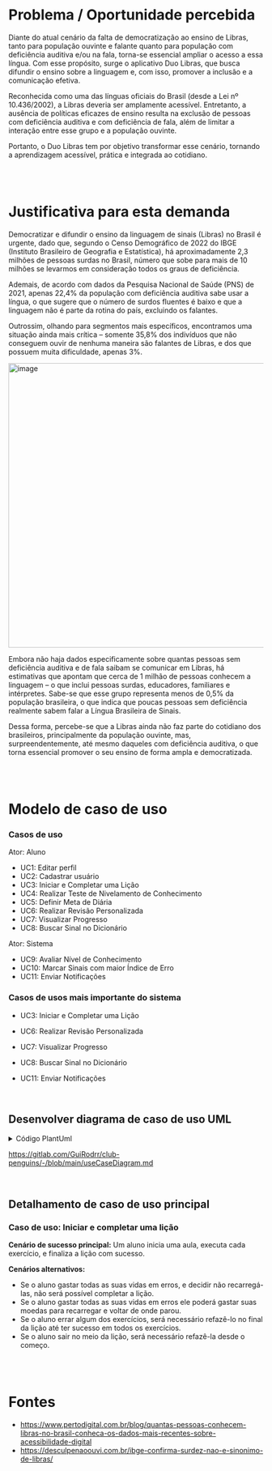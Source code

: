# Problema / Oportunidade percebida
Diante do atual cenário da falta de democratização ao ensino de Libras, tanto para população ouvinte e falante quanto para população com deficiência auditiva e/ou na fala, torna-se essencial ampliar o acesso a essa língua. Com esse propósito, surge o aplicativo Duo Libras, que busca difundir o ensino sobre a linguagem e, com isso, promover a inclusão e a comunicação efetiva.

Reconhecida como uma das línguas oficiais do Brasil (desde a Lei nº 10.436/2002), a Libras deveria ser amplamente acessível. Entretanto, a ausência de políticas eficazes de ensino resulta na exclusão de pessoas com deficiência auditiva e com deficiência de fala, além de limitar a interação entre esse grupo e a população ouvinte.

Portanto, o Duo Libras tem por objetivo transformar esse cenário, tornando a aprendizagem acessível, prática e integrada ao cotidiano.


<br><br>

# Justificativa para esta demanda
Democratizar e difundir o ensino da linguagem de sinais (Libras) no Brasil é urgente, dado que, segundo o Censo Demográfico de 2022 do IBGE (Instituto Brasileiro de Geografia e Estatística), há aproximadamente 2,3 milhões de pessoas surdas no Brasil, número que sobe para mais de 10 milhões se levarmos em consideração todos os graus de deficiência.

Ademais, de acordo com dados da Pesquisa Nacional de Saúde (PNS) de 2021, apenas 22,4% da população com deficiência auditiva sabe usar a língua, o que sugere que o número de surdos fluentes é baixo e que a linguagem não é parte da rotina do país, excluindo os falantes.

Outrossim, olhando para segmentos mais específicos, encontramos uma situação ainda mais crítica – somente 35,8% dos indivíduos que não conseguem ouvir de nenhuma maneira são falantes de Libras, e dos que possuem muita dificuldade, apenas 3%.

<img width="751" height="562" alt="image" src="https://github.com/user-attachments/assets/029b3970-aa84-4aad-84ac-157919ffc9e3" />

Embora não haja dados especificamente sobre quantas pessoas sem deficiência auditiva e de fala saibam se comunicar em Libras, há estimativas que apontam que cerca de 1 milhão de pessoas conhecem a linguagem – o que inclui pessoas surdas, educadores, familiares e intérpretes. Sabe-se que esse grupo representa menos de 0,5% da população brasileira, o que indica que poucas pessoas sem deficiência realmente sabem falar a Língua Brasileira de Sinais.

Dessa forma, percebe-se que a Libras ainda não faz parte do cotidiano dos brasileiros, principalmente da população ouvinte, mas, surpreendentemente, até mesmo daqueles com deficiência auditiva, o que torna essencial promover o seu ensino de forma ampla e democratizada.

<br><br>

# Modelo de caso de uso
### Casos de uso
Ator: Aluno

- UC1: Editar perfil
- UC2: Cadastrar usuário
- UC3: Iniciar e Completar uma Lição
- UC4: Realizar Teste de Nivelamento de Conhecimento
- UC5: Definir Meta de Diária
- UC6: Realizar Revisão Personalizada
- UC7: Visualizar Progresso
- UC8: Buscar Sinal no Dicionário

Ator: Sistema

- UC9: Avaliar Nível de Conhecimento
- UC10: Marcar Sinais com maior Índice de Erro
- UC11: Enviar Notificações  
### Casos de usos mais importante do sistema
- UC3: Iniciar e Completar uma Lição
- UC6: Realizar Revisão Personalizada
- UC7: Visualizar Progresso
- UC8: Buscar Sinal no Dicionário
- UC11: Enviar Notificações

  <br>
  
## Desenvolver diagrama de caso de uso UML
<details>
<summary>Código PlantUml</summary>
@startuml<br>
'''<br>
' Atores<br>
actor Aluno<br>
actor Sistema<br>
<br>
' Casos de uso do Aluno<br>
package "UC Aluno" {<br>
    (Editar perfil)<br>
    (Cadastrar usuário)<br>
    (Iniciar e Completar uma Lição)<br>
    (Realizar Teste de Nivelamento de Conhecimento)<br>
    (Definir Meta de Diária)<br>
    (Realizar Revisão Personalizada)<br>
    (Visualizar Progresso)<br>
    (Buscar Sinal no Dicionário)<br>
}<br>
<br>
' Casos de uso do Sistema<br>
package "UC Sistema" {<br>
    (Avaliar Nível de Conhecimento)<br>
    (Marcar Sinais com maior Índice de Erro)<br>
    (Enviar Notificações)<br>
}<br>

' Relacionamentos<br>
Aluno --> (Editar perfil)<br>
Aluno --> (Cadastrar usuário)<br>
Aluno --> (Iniciar e Completar uma Lição)<br>
Aluno --> (Realizar Teste de Nivelamento de Conhecimento)<br>
Aluno --> (Definir Meta de Diária)<br>
Aluno --> (Realizar Revisão Personalizada)<br>
Aluno --> (Visualizar Progresso)<br>
Aluno --> (Buscar Sinal no Dicionário)<br>
<br>
Sistema --> (Avaliar Nível de Conhecimento)<br>
Sistema --> (Marcar Sinais com maior Índice de Erro)<br>
Sistema --> (Enviar Notificações)<br>
'''<br>
@enduml<br>
</details>

https://gitlab.com/GuiRodrr/club-penguins/-/blob/main/useCaseDiagram.md

<br>

## **Detalhamento de caso de uso principal**

### **Caso de uso: Iniciar e completar uma lição**

**Cenário de sucesso principal:** 
Um aluno inicia uma aula, executa cada exercício, e finaliza a lição com sucesso.

**Cenários alternativos:** <br>
- Se o aluno gastar todas as suas vidas em erros, e decidir não recarregá-las, não será possível completar a lição. <br>
- Se o aluno gastar todas as suas vidas em erros ele poderá gastar suas moedas para recarregar e voltar de onde parou. <br>
- Se o aluno errar algum dos exercícios, será necessário refazê-lo no final da lição até ter sucesso em todos os exercícios. <br>
- Se o aluno sair no meio da lição, será necessário refazê-la desde o começo. <br>


<br><br>

# Fontes
- https://www.pertodigital.com.br/blog/quantas-pessoas-conhecem-libras-no-brasil-conheca-os-dados-mais-recentes-sobre-acessibilidade-digital
- https://desculpenaoouvi.com.br/ibge-confirma-surdez-nao-e-sinonimo-de-libras/
